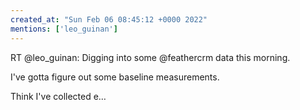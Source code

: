 ```yaml
---
created_at: "Sun Feb 06 08:45:12 +0000 2022"
mentions: ['leo_guinan']
---
```


RT @leo_guinan: Digging into some @feathercrm data this morning.

I've gotta figure out some baseline measurements.

Think I've collected e…